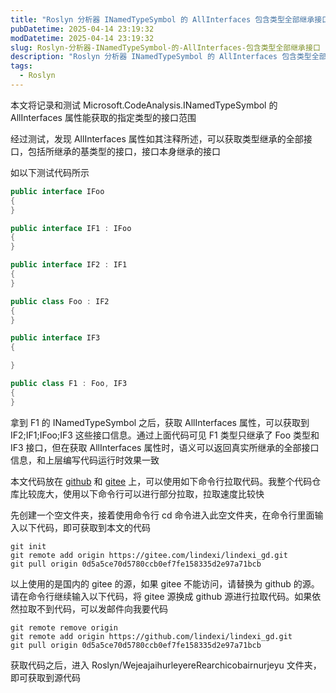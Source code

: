 ```yaml
---
title: "Roslyn 分析器 INamedTypeSymbol 的 AllInterfaces 包含类型全部继承接口"
pubDatetime: 2025-04-14 23:19:32
modDatetime: 2025-04-14 23:19:32
slug: Roslyn-分析器-INamedTypeSymbol-的-AllInterfaces-包含类型全部继承接口
description: "Roslyn 分析器 INamedTypeSymbol 的 AllInterfaces 包含类型全部继承接口"
tags:
  - Roslyn
---
```





本文将记录和测试 Microsoft.CodeAnalysis.INamedTypeSymbol 的 AllInterfaces 属性能获取的指定类型的接口范围

<!--more-->


<!-- CreateTime:2025/04/15 07:19:32 -->

<!-- 发布 -->
<!-- 博客 -->

经过测试，发现 AllInterfaces 属性如其注释所述，可以获取类型继承的全部接口，包括所继承的基类型的接口，接口本身继承的接口

如以下测试代码所示

```csharp
public interface IFoo
{
}

public interface IF1 : IFoo
{
}

public interface IF2 : IF1
{
}

public class Foo : IF2
{
}

public interface IF3
{

}

public class F1 : Foo, IF3
{
}
```

拿到 F1 的 INamedTypeSymbol 之后，获取 AllInterfaces 属性，可以获取到 IF2;IF1;IFoo;IF3 这些接口信息。通过上面代码可见 F1 类型只继承了 Foo 类型和 IF3 接口，但在获取 AllInterfaces 属性时，语义可以返回真实所继承的全部接口信息，和上层编写代码运行时效果一致

本文代码放在 [github](https://github.com/lindexi/lindexi_gd/tree/0d5a5ce70d5780ccb0ef7fe158335d2e97a71bcb/Roslyn/WejeajaihurleyereRearchicobairnurjeyu) 和 [gitee](https://gitee.com/lindexi/lindexi_gd/blob/0d5a5ce70d5780ccb0ef7fe158335d2e97a71bcb/Roslyn/WejeajaihurleyereRearchicobairnurjeyu) 上，可以使用如下命令行拉取代码。我整个代码仓库比较庞大，使用以下命令行可以进行部分拉取，拉取速度比较快

先创建一个空文件夹，接着使用命令行 cd 命令进入此空文件夹，在命令行里面输入以下代码，即可获取到本文的代码

```
git init
git remote add origin https://gitee.com/lindexi/lindexi_gd.git
git pull origin 0d5a5ce70d5780ccb0ef7fe158335d2e97a71bcb
```

以上使用的是国内的 gitee 的源，如果 gitee 不能访问，请替换为 github 的源。请在命令行继续输入以下代码，将 gitee 源换成 github 源进行拉取代码。如果依然拉取不到代码，可以发邮件向我要代码

```
git remote remove origin
git remote add origin https://github.com/lindexi/lindexi_gd.git
git pull origin 0d5a5ce70d5780ccb0ef7fe158335d2e97a71bcb
```

获取代码之后，进入 Roslyn/WejeajaihurleyereRearchicobairnurjeyu 文件夹，即可获取到源代码
